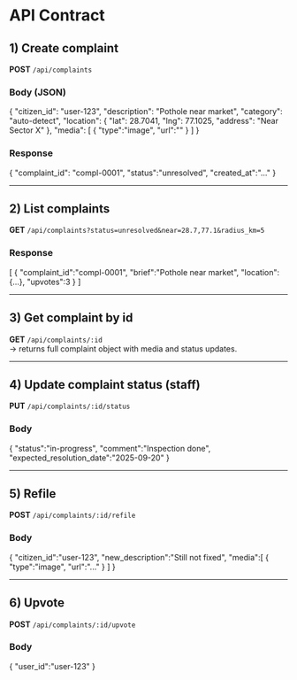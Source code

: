 # API Contract

## 1) Create complaint
**POST** `/api/complaints`

### Body (JSON)
{
  "citizen_id": "user-123",
  "description": "Pothole near market",
  "category": "auto-detect",
  "location": {
    "lat": 28.7041,
    "lng": 77.1025,
    "address": "Near Sector X"
  },
  "media": [
    { "type":"image", "url":"<temporary or base64 or upload-key>" }
  ]
}

### Response
{
  "complaint_id": "compl-0001",
  "status":"unresolved",
  "created_at":"..."
}

---

## 2) List complaints
**GET** `/api/complaints?status=unresolved&near=28.7,77.1&radius_km=5`

### Response
[
  {
    "complaint_id":"compl-0001",
    "brief":"Pothole near market",
    "location":{...},
    "upvotes":3
  }
]

---

## 3) Get complaint by id
**GET** `/api/complaints/:id`  
→ returns full complaint object with media and status updates.

---

## 4) Update complaint status (staff)
**PUT** `/api/complaints/:id/status`

### Body
{
  "status":"in-progress",
  "comment":"Inspection done",
  "expected_resolution_date":"2025-09-20"
}

---

## 5) Refile
**POST** `/api/complaints/:id/refile`

### Body
{
  "citizen_id":"user-123",
  "new_description":"Still not fixed",
  "media":[ { "type":"image", "url":"..." } ]
}

---

## 6) Upvote
**POST** `/api/complaints/:id/upvote`

### Body
{
  "user_id":"user-123"
}
